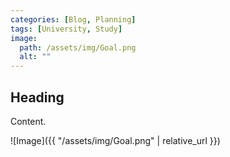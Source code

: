 ```yaml
---
categories: [Blog, Planning]
tags: [University, Study]
image:
  path: /assets/img/Goal.png
  alt: ""
---
```


## Heading

Content.

![Image]({{ "/assets/img/Goal.png" | relative_url }})

